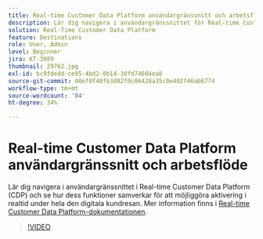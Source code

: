 ```yaml
---
title: Real-time Customer Data Platform användargränssnitt och arbetsflöde
description: Lär dig navigera i användargränssnittet för Real-time Customer Data Platform (CDP) och se hur dess funktioner samverkar för att möjliggöra aktivering i realtid under hela den digitala kundresan.
solution: Real-Time Customer Data Platform
feature: Destinations
role: User, Admin
level: Beginner
jira: KT-3989
thumbnail: 29762.jpg
exl-id: bc9fdedd-ce95-4bd2-8b14-30fd74604ea8
source-git-commit: 00ef0f40fb3d82f0c06428a35c0e402f46ab6774
workflow-type: tm+mt
source-wordcount: '84'
ht-degree: 34%

---
```


# Real-time Customer Data Platform användargränssnitt och arbetsflöde

Lär dig navigera i användargränssnittet i Real-time Customer Data Platform (CDP) och se hur dess funktioner samverkar för att möjliggöra aktivering i realtid under hela den digitala kundresan. Mer information finns i [Real-time Customer Data Platform-dokumentationen](https://experienceleague.adobe.com/docs/experience-platform/rtcdp/overview.html?lang=sv).

>[!VIDEO](https://video.tv.adobe.com/v/29762?learn=on)
